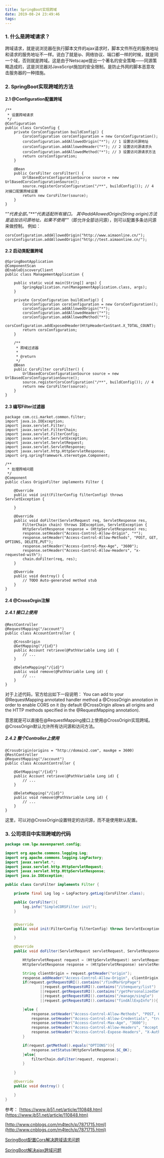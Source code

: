 ```yaml
---
title: SpringBoot实现跨域
date: 2019-08-24 23:49:46
tags:
---
```


### 1. 什么是跨域请求？
跨域请求，就是说浏览器在执行脚本文件的ajax请求时，脚本文件所在的服务地址和请求的服务地址不一样。说白了就是ip、网络协议、端口都一样的时候，就是同一个域，否则就是跨域。这是由于Netscape提出一个著名的安全策略——同源策略造成的，这是浏览器对JavaScript施加的安全限制。是防止外网的脚本恶意攻击服务器的一种措施。

### 2. SpringBoot实现跨域的方法

#### 2.1 @Configuration配置跨域
```
/**
 * 设置跨域请求
 */
@Configuration
public class CorsConfig {
    private CorsConfiguration buildConfig() {
        CorsConfiguration corsConfiguration = new CorsConfiguration();
        corsConfiguration.addAllowedOrigin("*"); // 1 设置访问源地址
        corsConfiguration.addAllowedHeader("*"); // 2 设置访问源请求头
        corsConfiguration.addAllowedMethod("*"); // 3 设置访问源请求方法
        return corsConfiguration;
    }

    @Bean
    public CorsFilter corsFilter() {
        UrlBasedCorsConfigurationSource source = new UrlBasedCorsConfigurationSource();
        source.registerCorsConfiguration("/**", buildConfig()); // 4 对接口配置跨域设置
        return new CorsFilter(source);
    }
}
```

“*”代表全部。”**”代表适配所有接口。 
其中addAllowedOrigin(String origin)方法是追加访问源地址。如果不使用”*”（即允许全部访问源），则可以配置多条访问源来做控制。 
例如：
```
corsConfiguration.addAllowedOrigin("http://www.aimaonline.cn/"); 
corsConfiguration.addAllowedOrigin("http://test.aimaonline.cn/"); 
```



#### 2.2 启动类配置跨域

```
@SpringBootApplication
@ComponentScan
@EnableDiscoveryClient
public class ManagementApplication {

    public static void main(String[] args) {
        SpringApplication.run(ManagementApplication.class, args);
    }

    private CorsConfiguration buildConfig() {
        CorsConfiguration corsConfiguration = new CorsConfiguration();
        corsConfiguration.addAllowedOrigin("*");
        corsConfiguration.addAllowedHeader("*");
        corsConfiguration.addAllowedMethod("*");
        corsConfiguration.addExposedHeader(HttpHeaderConStant.X_TOTAL_COUNT);
        return corsConfiguration;
    }

    /**
     * 跨域过滤器
     *
     * @return
     */
    @Bean
    public CorsFilter corsFilter() {
        UrlBasedCorsConfigurationSource source = new UrlBasedCorsConfigurationSource();
        source.registerCorsConfiguration("/**", buildConfig()); // 4
        return new CorsFilter(source);
    }
}
```

#### 2.3 编写Filter过滤器

```
package com.cci.market.common.filter;
import java.io.IOException;
import javax.servlet.Filter;
import javax.servlet.FilterChain;
import javax.servlet.FilterConfig;
import javax.servlet.ServletException;
import javax.servlet.ServletRequest;
import javax.servlet.ServletResponse;
import javax.servlet.http.HttpServletResponse;
import org.springframework.stereotype.Component;

/**
 * 处理跨域问题
 */
@Component
public class OriginFilter implements Filter {

    @Override
    public void init(FilterConfig filterConfig) throws ServletException {

    }

    @Override
    public void doFilter(ServletRequest req, ServletResponse res,
        FilterChain chain) throws IOException, ServletException {
        HttpServletResponse response = (HttpServletResponse) res;
        response.setHeader("Access-Control-Allow-Origin", "*");
        response.setHeader("Access-Control-Allow-Methods", "POST, GET, OPTIONS, DELETE,PUT");
        response.setHeader("Access-Control-Max-Age", "3600");
        response.setHeader("Access-Control-Allow-Headers", "x-requested-with");
        chain.doFilter(req, res);
    }

    @Override
    public void destroy() {
        // TODO Auto-generated method stub
    }
}

```

#### 2.4 @CrossOrgin注解

##### 2.4.1 接口上使用
```
@RestController
@RequestMapping("/account")
public class AccountController {

    @CrossOrigin
    @GetMapping("/{id}")
    public Account retrieve(@PathVariable Long id) {
        // ...
    }

    @DeleteMapping("/{id}")
    public void remove(@PathVariable Long id) {
        // ...
    }
}

```
对于上述代码，官方给出如下一段说明：
You can add to your @RequestMapping annotated handler method a @CrossOrigin annotation in order to enable CORS on it (by default @CrossOrigin allows all origins and the HTTP methods specified in the @RequestMapping annotation).

意思就是可以直接在@RequestMapping接口上使用@CrossOrigin实现跨域。@CrossOrigin默认允许所有访问源和访问方法。



##### 2.4.2 整个Controller上使用
```
@CrossOrigin(origins = "http://domain2.com", maxAge = 3600)
@RestController
@RequestMapping("/account")
public class AccountController {

    @GetMapping("/{id}")
    public Account retrieve(@PathVariable Long id) {
        // ...
    }

    @DeleteMapping("/{id}")
    public void remove(@PathVariable Long id) {
        // ...
    }
}

```
这里，可以对@CrossOrigin设置特定的访问源，而不是使用默认配置。


### 3. 公司项目中实现跨域的代码

```java
package com.lgw.mavenparent.config;

import org.apache.commons.logging.Log;
import org.apache.commons.logging.LogFactory;
import javax.servlet.*;
import javax.servlet.http.HttpServletRequest;
import javax.servlet.http.HttpServletResponse;
import java.io.IOException;

public class CorsFilter implements Filter {

    private final Log log = LogFactory.getLog(CorsFilter.class);

    public CorsFilter(){
        log.info("SimpleCORSFilter init");
    }


    @Override
    public void init(FilterConfig filterConfig) throws ServletException {

    }

    @Override
    public void doFilter(ServletRequest servletRequest, ServletResponse servletResponse, FilterChain filterChain) throws IOException, ServletException {

        HttpServletRequest request = (HttpServletRequest) servletRequest;
        HttpServletResponse response = (HttpServletResponse) servletResponse;

        String clientOrigin = request.getHeader("origin");
        response.addHeader("Access-Control-Allow-Origin", clientOrigin);
        if(request.getRequestURI().contains("/findMarGrpPage")
                ||request.getRequestURI().contains("/itemquery/list")
                ||request.getRequestURI().contains("/getPersonalizedSetting")
                ||request.getRequestURI().contains("/manage/single")
                ||request.getRequestURI().contains("findAllExpInfo")){

        }else {
            response.setHeader("Access-Control-Allow-Methods", "POST, GET, DELETE, PUT");
            response.setHeader("Access-Control-Allow-Credentials", "true");
            response.setHeader("Access-Control-Max-Age", "3600");
            response.setHeader("Access-Control-Allow-Headers", "Accept, Content-Type, Origin, Authorization, X-Auth-Tkoen");
            response.setHeader("Access-Control-Expose-Headers", "X-Auth-Token");
        }

        if(request.getMethod().equals("OPTIONS")){
            response.setStatus(HttpServletResponse.SC_OK);
        }else{
            filterChain.doFilter(request, response);
        }
        
    }

    @Override
    public void destroy() {

    }
}

```




参考：
[https://www.jb51.net/article/110848.htm](https://www.jb51.net/article/110848.htm)

[http://www.cnblogs.com/m4tech/p/7871715.html](http://www.cnblogs.com/m4tech/p/7871715.html)

[SpringBoot配置Cors解决跨域请求问题](https://www.cnblogs.com/yuansc/p/9076604.html)

[SpringBoot解决ajax跨域问题](https://www.cnblogs.com/smiler/p/8509062.html)